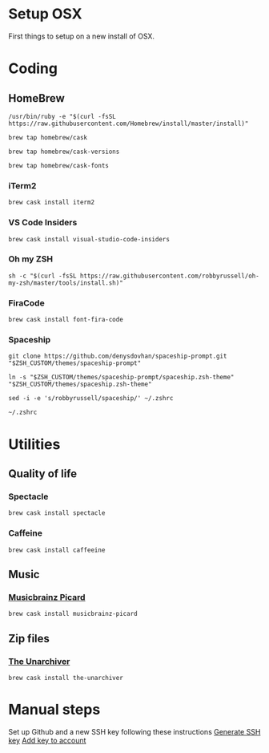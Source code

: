 # Setup OSX
First things to setup on a new install of OSX.

# Coding

## HomeBrew

`/usr/bin/ruby -e "$(curl -fsSL https://raw.githubusercontent.com/Homebrew/install/master/install)"`

`brew tap homebrew/cask`

`brew tap homebrew/cask-versions`

`brew tap homebrew/cask-fonts`

### iTerm2

`brew cask install iterm2`

### VS Code Insiders

`brew cask install visual-studio-code-insiders`

### Oh my ZSH
`sh -c "$(curl -fsSL https://raw.githubusercontent.com/robbyrussell/oh-my-zsh/master/tools/install.sh)"`

### FiraCode
`brew cask install font-fira-code`

### Spaceship
`git clone https://github.com/denysdovhan/spaceship-prompt.git "$ZSH_CUSTOM/themes/spaceship-prompt"`

`ln -s "$ZSH_CUSTOM/themes/spaceship-prompt/spaceship.zsh-theme" "$ZSH_CUSTOM/themes/spaceship.zsh-theme"`

`sed -i -e 's/robbyrussell/spaceship/' ~/.zshrc`

`~/.zshrc`

# Utilities

## Quality of life

### Spectacle
`brew cask install spectacle`

### Caffeine
`brew cask install caffeeine`

## Music

### [Musicbrainz Picard](https://picard.musicbrainz.org/)

`brew cask install musicbrainz-picard`

## Zip files

### [The Unarchiver](https://theunarchiver.com/)

`brew cask install the-unarchiver`

# Manual steps
Set up Github and a new SSH key following these instructions
[Generate SSH key](https://help.github.com/en/articles/generating-a-new-ssh-key-and-adding-it-to-the-ssh-agent)
[Add key to account](https://help.github.com/en/articles/adding-a-new-ssh-key-to-your-github-account)

